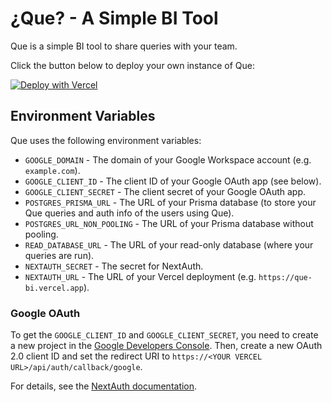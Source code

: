 # ¿Que? - A Simple BI Tool

Que is a simple BI tool to share queries with your team.

Click the button below to deploy your own instance of Que:

[![Deploy with Vercel](https://vercel.com/button)](https://vercel.com/new/clone?repository-url=https%3A%2F%2Fgithub.com%2Fwearethefoos%2Fque-bi&env=GOOGLE_DOMAIN,GOOGLE_CLIENT_ID,GOOGLE_CLIENT_SECRET,POSTGRES_PRISMA_URL,POSTGRES_URL_NON_POOLING,READ_DATABASE_URL,NEXTAUTH_SECRET,NEXTAUTH_URL)

## Environment Variables

Que uses the following environment variables:

- `GOOGLE_DOMAIN` - The domain of your Google Workspace account (e.g. `example.com`).
- `GOOGLE_CLIENT_ID` - The client ID of your Google OAuth app (see below).
- `GOOGLE_CLIENT_SECRET` - The client secret of your Google OAuth app.
- `POSTGRES_PRISMA_URL` - The URL of your Prisma database (to store your Que queries and auth info of the users using Que).
- `POSTGRES_URL_NON_POOLING` - The URL of your Prisma database without pooling.
- `READ_DATABASE_URL` - The URL of your read-only database (where your queries are run).
- `NEXTAUTH_SECRET` - The secret for NextAuth.
- `NEXTAUTH_URL` - The URL of your Vercel deployment (e.g. `https://que-bi.vercel.app`).

### Google OAuth

To get the `GOOGLE_CLIENT_ID` and `GOOGLE_CLIENT_SECRET`, you need to create a new project in the [Google Developers Console](https://console.developers.google.com/). Then, create a new OAuth 2.0 client ID and set the redirect URI to `https://<YOUR VERCEL URL>/api/auth/callback/google`.

For details, see the [NextAuth documentation](https://authjs.dev/getting-started/providers/google).
